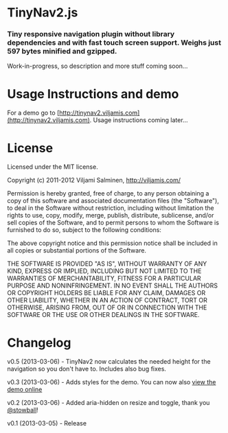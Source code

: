 # TinyNav2.js
### Tiny responsive navigation plugin without library dependencies and with fast touch screen support. Weighs just 597 bytes minified and gzipped.

Work-in-progress, so description and more stuff coming soon…

Usage Instructions and demo
======

For a demo go to [http://tinynav2.viljamis.com](http://tinynav2.viljamis.com). Usage instructions coming later…

License
======

Licensed under the MIT license.

Copyright (c) 2011-2012 Viljami Salminen, http://viljamis.com/

Permission is hereby granted, free of charge, to any person obtaining a copy of this software and associated documentation files (the "Software"), to deal in the Software without restriction, including without limitation the rights to use, copy, modify, merge, publish, distribute, sublicense, and/or sell copies of the Software, and to permit persons to whom the Software is furnished to do so, subject to the following conditions:

The above copyright notice and this permission notice shall be included in all copies or substantial portions of the Software.

THE SOFTWARE IS PROVIDED "AS IS", WITHOUT WARRANTY OF ANY KIND, EXPRESS OR IMPLIED, INCLUDING BUT NOT LIMITED TO THE WARRANTIES OF MERCHANTABILITY, FITNESS FOR A PARTICULAR PURPOSE AND NONINFRINGEMENT. IN NO EVENT SHALL THE AUTHORS OR COPYRIGHT HOLDERS BE LIABLE FOR ANY CLAIM, DAMAGES OR OTHER LIABILITY, WHETHER IN AN ACTION OF CONTRACT, TORT OR OTHERWISE, ARISING FROM, OUT OF OR IN CONNECTION WITH THE SOFTWARE OR THE USE OR OTHER DEALINGS IN THE SOFTWARE.


Changelog
======

v0.5 (2013-03-06) - TinyNav2 now calculates the needed height for the navigation so you don't have to. Includes also bug fixes.

v0.3 (2013-03-06) - Adds styles for the demo. You can now also [view the demo online](http://tinynav2.viljamis.com)

v0.2 (2013-03-06) - Added aria-hidden on resize and toggle, thank you [@stowball](https://github.com/stowball)!

v0.1 (2013-03-05) - Release

